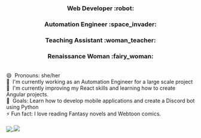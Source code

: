 
<h3 align="center">Web Developer :robot:</h3>
<h3 align="center">Automation Engineer :space_invader: </h3>
<h3 align="center">Teaching Assistant :woman_teacher:</h3>
<h3 align="center">Renaissance Woman :fairy_woman:</h3>
<br>
 😄  &nbsp;Pronouns: she/her<br>
 🔭  &nbsp;I'm currently working as an Automation Engineer for a large scale project <br>
 🌱  &nbsp;I'm currently improving my React skills and learning how to create Angular projects.<br>
 🥅  &nbsp;Goals: Learn how to develop mobile applications and create a Discord bot using Python<br>
 ⚡ Fun fact: I love reading Fantasy novels and Webtoon comics.
 
 <br>
 <br>
 
<a href="https://github.com/anuraghazra/github-readme-stats">
  <img align="center" src="https://github-readme-stats.vercel.app/api?username=abbyneko&show_icons=true&theme=radical&hide_border=true"/>
</a>
<a href="https://github.com/anuraghazra/top-langs" style="vertical-align:top">
  <img align="center" src="https://github-readme-stats.vercel.app/api/top-langs/?username=abbyneko&layout=compact&theme=radical&hide_border=true"/>
</a>
